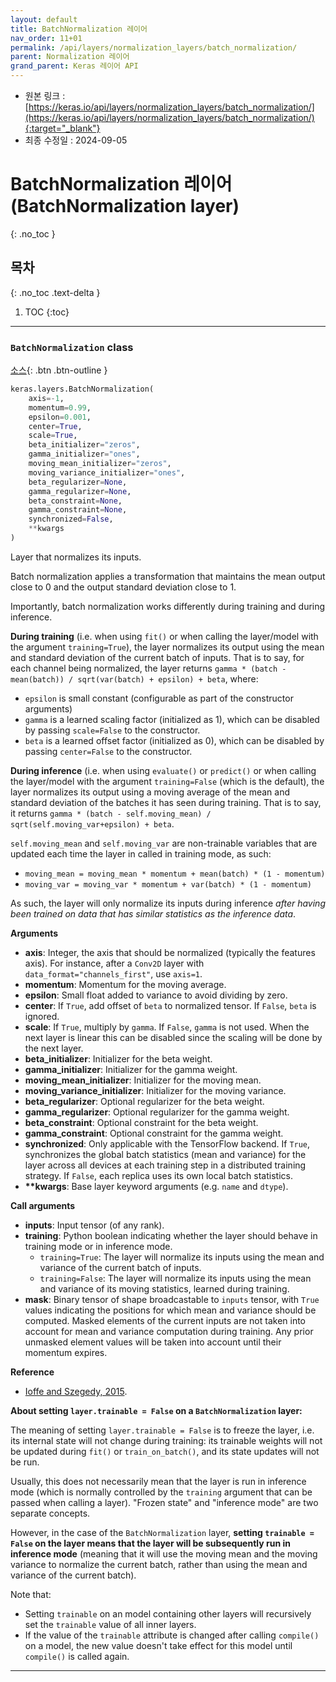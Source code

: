 ```yaml
---
layout: default
title: BatchNormalization 레이어
nav_order: 11+01
permalink: /api/layers/normalization_layers/batch_normalization/
parent: Normalization 레이어
grand_parent: Keras 레이어 API
---
```


* 원본 링크 : [https://keras.io/api/layers/normalization_layers/batch_normalization/](https://keras.io/api/layers/normalization_layers/batch_normalization/){:target="_blank"}
* 최종 수정일 : 2024-09-05

# BatchNormalization 레이어 (BatchNormalization layer)
{: .no_toc }

## 목차
{: .no_toc .text-delta }

1. TOC
{:toc}

---

### `BatchNormalization` class
<!-- ### `BatchNormalization` class -->

[소스](https://github.com/keras-team/keras/tree/v3.5.0/keras/src/layers/normalization/batch_normalization.py#L12){: .btn .btn-outline }

```python
keras.layers.BatchNormalization(
    axis=-1,
    momentum=0.99,
    epsilon=0.001,
    center=True,
    scale=True,
    beta_initializer="zeros",
    gamma_initializer="ones",
    moving_mean_initializer="zeros",
    moving_variance_initializer="ones",
    beta_regularizer=None,
    gamma_regularizer=None,
    beta_constraint=None,
    gamma_constraint=None,
    synchronized=False,
    **kwargs
)
```

Layer that normalizes its inputs.

Batch normalization applies a transformation that maintains the mean output close to 0 and the output standard deviation close to 1.

Importantly, batch normalization works differently during training and during inference.

**During training** (i.e. when using `fit()` or when calling the layer/model with the argument `training=True`), the layer normalizes its output using the mean and standard deviation of the current batch of inputs. That is to say, for each channel being normalized, the layer returns `gamma * (batch - mean(batch)) / sqrt(var(batch) + epsilon) + beta`, where:

*   `epsilon` is small constant (configurable as part of the constructor arguments)
*   `gamma` is a learned scaling factor (initialized as 1), which can be disabled by passing `scale=False` to the constructor.
*   `beta` is a learned offset factor (initialized as 0), which can be disabled by passing `center=False` to the constructor.

**During inference** (i.e. when using `evaluate()` or `predict()` or when calling the layer/model with the argument `training=False` (which is the default), the layer normalizes its output using a moving average of the mean and standard deviation of the batches it has seen during training. That is to say, it returns `gamma * (batch - self.moving_mean) / sqrt(self.moving_var+epsilon) + beta`.

`self.moving_mean` and `self.moving_var` are non-trainable variables that are updated each time the layer in called in training mode, as such:

*   `moving_mean = moving_mean * momentum + mean(batch) * (1 - momentum)`
*   `moving_var = moving_var * momentum + var(batch) * (1 - momentum)`

As such, the layer will only normalize its inputs during inference _after having been trained on data that has similar statistics as the inference data_.

**Arguments**

*   **axis**: Integer, the axis that should be normalized (typically the features axis). For instance, after a `Conv2D` layer with `data_format="channels_first"`, use `axis=1`.
*   **momentum**: Momentum for the moving average.
*   **epsilon**: Small float added to variance to avoid dividing by zero.
*   **center**: If `True`, add offset of `beta` to normalized tensor. If `False`, `beta` is ignored.
*   **scale**: If `True`, multiply by `gamma`. If `False`, `gamma` is not used. When the next layer is linear this can be disabled since the scaling will be done by the next layer.
*   **beta\_initializer**: Initializer for the beta weight.
*   **gamma\_initializer**: Initializer for the gamma weight.
*   **moving\_mean\_initializer**: Initializer for the moving mean.
*   **moving\_variance\_initializer**: Initializer for the moving variance.
*   **beta\_regularizer**: Optional regularizer for the beta weight.
*   **gamma\_regularizer**: Optional regularizer for the gamma weight.
*   **beta\_constraint**: Optional constraint for the beta weight.
*   **gamma\_constraint**: Optional constraint for the gamma weight.
*   **synchronized**: Only applicable with the TensorFlow backend. If `True`, synchronizes the global batch statistics (mean and variance) for the layer across all devices at each training step in a distributed training strategy. If `False`, each replica uses its own local batch statistics.
*   **\*\*kwargs**: Base layer keyword arguments (e.g. `name` and `dtype`).

**Call arguments**

*   **inputs**: Input tensor (of any rank).
*   **training**: Python boolean indicating whether the layer should behave in training mode or in inference mode.
    *   `training=True`: The layer will normalize its inputs using the mean and variance of the current batch of inputs.
    *   `training=False`: The layer will normalize its inputs using the mean and variance of its moving statistics, learned during training.
*   **mask**: Binary tensor of shape broadcastable to `inputs` tensor, with `True` values indicating the positions for which mean and variance should be computed. Masked elements of the current inputs are not taken into account for mean and variance computation during training. Any prior unmasked element values will be taken into account until their momentum expires.

**Reference**

*   [Ioffe and Szegedy, 2015](https://arxiv.org/abs/1502.03167).

**About setting `layer.trainable = False` on a `BatchNormalization` layer:**

The meaning of setting `layer.trainable = False` is to freeze the layer, i.e. its internal state will not change during training: its trainable weights will not be updated during `fit()` or `train_on_batch()`, and its state updates will not be run.

Usually, this does not necessarily mean that the layer is run in inference mode (which is normally controlled by the `training` argument that can be passed when calling a layer). "Frozen state" and "inference mode" are two separate concepts.

However, in the case of the `BatchNormalization` layer, **setting `trainable = False` on the layer means that the layer will be subsequently run in inference mode** (meaning that it will use the moving mean and the moving variance to normalize the current batch, rather than using the mean and variance of the current batch).

Note that:

*   Setting `trainable` on an model containing other layers will recursively set the `trainable` value of all inner layers.
*   If the value of the `trainable` attribute is changed after calling `compile()` on a model, the new value doesn't take effect for this model until `compile()` is called again.

* * *